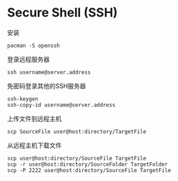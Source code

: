 # Secure Shell (SSH)

安装
```
pacman -S openssh
```

登录远程服务器
```
ssh username@server.address
```

免密码登录其他的SSH服务器
```
ssh-keygen
ssh-copy-id username@server.address
```

上传文件到远程主机
```
scp SourceFile user@host:directory/TargetFile
```

从远程主机下载文件
```
scp user@host:directory/SourceFile TargetFile
scp -r user@host:directory/SourceFolder TargetFolder
scp -P 2222 user@host:directory/SourceFile TargetFile
```
